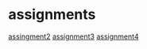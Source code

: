 # assignments
[assingment2](https://github.com/Niels213/assignments/blob/master/assignment2%20(1)%20(1).ipynb)
[assignment3](https://github.com/Niels213/assignments/blob/master/assignment3%20(1).ipynb)
[assignment4](https://github.com/Niels213/assignments/blob/master/assignment%204.ipynb)
